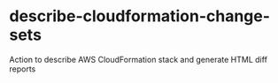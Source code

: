 # describe-cloudformation-change-sets
Action to describe AWS CloudFormation stack and generate HTML diff reports
